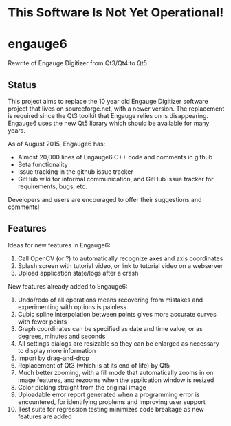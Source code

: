 <h1>This Software Is Not Yet Operational!</h1>

engauge6
========

Rewrite of Engauge Digitizer from Qt3/Qt4 to Qt5

Status
------
This project aims to replace the 10 year old Engauge Digitizer software project that lives on sourceforge.net, with a newer version. The replacement is required since the Qt3 toolkit that Engauge relies on is disappearing. Engauge6 uses the new Qt5 library which should be available for many years.

As of August 2015, Engauge6 has:

* Almost 20,000 lines of Engauge6 C++ code and comments in github
* Beta functionality
* Issue tracking in the github issue tracker
* GitHub wiki for informal communication, and GitHub issue tracker for requirements, bugs, etc.

Developers and users are encouraged to offer their suggestions and comments!

Features
--------
Ideas for new features in Engauge6:

1. Call OpenCV (or ?) to automatically recognize axes and axis coordinates
2. Splash screen with tutorial video, or link to tutorial video on a webserver
3. Upload application state/logs after a crash

New features already added to Engauge6:

1. Undo/redo of all operations means recovering from mistakes and experimenting with options is painless
2. Cubic spline interpolation between points gives more accurate curves with fewer points
3. Graph coordinates can be specified as date and time value, or as degrees, minutes and seconds
4. All settings dialogs are resizable so they can be enlarged as necessary to display more information
5. Import by drag-and-drop
6. Replacement of Qt3 (which is at its end of life) by Qt5
7. Much better zooming, with a fill mode that automatically zooms in on image features, and rezooms when the
   application window is resized
8. Color picking straight from the original image
9. Uploadable error report generated when a programming error is encountered, for identifying problems and improving
   user support
10. Test suite for regression testing minimizes code breakage as new features are added

